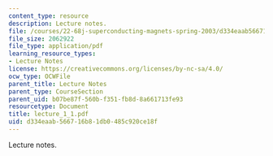```yaml
---
content_type: resource
description: Lecture notes.
file: /courses/22-68j-superconducting-magnets-spring-2003/d334eaab566716b81db0485c920ce18f_lecture_1_1.pdf
file_size: 2062922
file_type: application/pdf
learning_resource_types:
- Lecture Notes
license: https://creativecommons.org/licenses/by-nc-sa/4.0/
ocw_type: OCWFile
parent_title: Lecture Notes
parent_type: CourseSection
parent_uid: b07be87f-560b-f351-fb8d-8a661713fe93
resourcetype: Document
title: lecture_1_1.pdf
uid: d334eaab-5667-16b8-1db0-485c920ce18f
---
```

Lecture notes.
